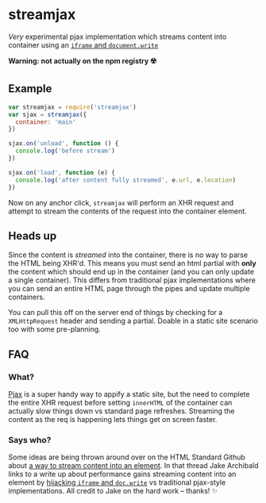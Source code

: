 # streamjax

*Very* experimental pjax implementation which streams content into container using an [`iframe` and `document.write`](https://jakearchibald.com/2016/fun-hacks-faster-content/)

**Warning: not actually on the npm registry ☢️**

## Example

```js
var streamjax = require('streamjax')
var sjax = streamjax({
  container: 'main'
})

sjax.on('unload', function () {
  console.log('before stream')
})

sjax.on('load', function (e) {
  console.log('after content fully streamed', e.url, e.location)
})
```

Now on any anchor click, `streamjax` will perform an XHR request and attempt to stream the contents of the request into the container element.

## Heads up

Since the content is *streamed* into the container, there is no way to parse the HTML being XHR'd. This means you must send an html partial with **only** the content which should end up in the container (and you can only update a single container). This differs from traditional pjax implementations where you can send an entire HTML page through the pipes and update multiple containers.

You can pull this off on the server end of things by checking for a `XMLHttpRequest` header and sending a partial. Doable in a static site scenario too with some pre-planning.

## FAQ

### What?

[Pjax](https://github.com/MoOx/pjax) is a super handy way to appify a static site, but the need to complete the entire XHR request before setting `innerHTML` of the container can actually slow things down vs standard page refreshes. Streaming the content as the req is happening lets things get on screen faster.

### Says who?

Some ideas are being thrown around over on the HTML Standard Github about [a way to stream content into an element](https://github.com/whatwg/html/issues/2142). In that thread Jake Archibald links to a write up about performance gains streaming content into an element by [hijacking `iframe` and `doc.write`](https://jakearchibald.com/2016/fun-hacks-faster-content/) vs traditional pjax-style implementations. All credit to Jake on the hard work – thanks! ✨
